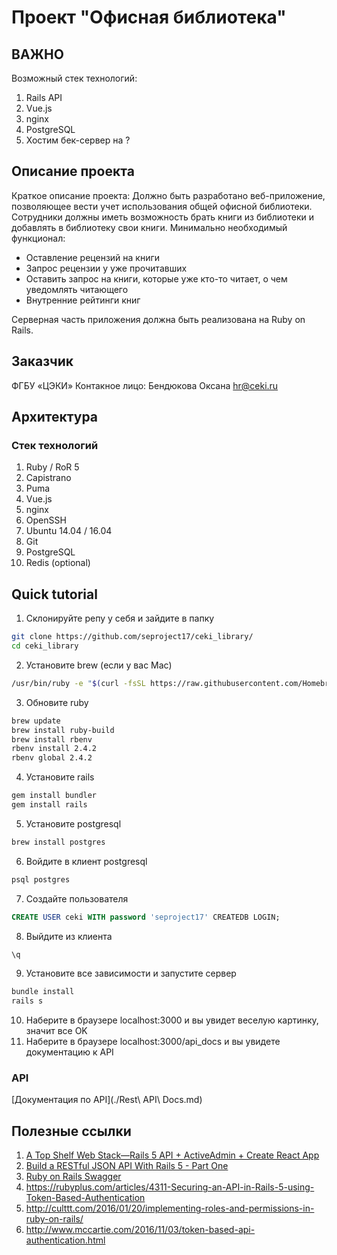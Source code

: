 # Проект "Офисная библиотека"
## ВАЖНО
Возможный стек технологий:
 1. Rails API 
 2. Vue.js
 3. nginx
 4. PostgreSQL
 5. Хостим бек-сервер на ?
## Описание проекта
 Краткое описание проекта:
 Должно быть разработано веб-приложение, позволяющее вести учет использования общей офисной библиотеки. Сотрудники должны иметь возможность брать книги из библиотеки и добавлять в библиотеку свои книги. Минимально необходимый функционал:
* Оставление рецензий на книги
* Запрос рецензии у уже прочитавших
* Оставить запрос на книги, которые уже кто-то читает, о чем уведомлять читающего
* Внутренние рейтинги книг

 Серверная часть приложения должна быть реализована на Ruby on Rails.

## Заказчик
ФГБУ «ЦЭКИ» Контакное лицо: Бендюкова Оксана hr@ceki.ru

## Архитектура

### Стек технологий

 1. Ruby / RoR 5
 2. Capistrano 
 3. Puma
 4. Vue.js
 5. nginx
 6. OpenSSH
 7. Ubuntu 14.04 / 16.04
 8. Git
 9. PostgreSQL
 10. Redis (optional)
 
## Quick tutorial
 1. Склонируйте репу у себя и зайдите в папку
 ```bash
 git clone https://github.com/seproject17/ceki_library/
 cd ceki_library
 ```
 
 2. Установите brew (если у вас Mac)
 ```bash
 /usr/bin/ruby -e "$(curl -fsSL https://raw.githubusercontent.com/Homebrew/install/master/install)"
 ```
 
 3. Обновите ruby 
 ```bash
 brew update
 brew install ruby-build
 brew install rbenv
 rbenv install 2.4.2
 rbenv global 2.4.2
 ```
 
 4. Установите rails
 ```bash
 gem install bundler
 gem install rails
 ```
 
 5. Установите postgresql
 ```bash
 brew install postgres
 ```
 
 6. Войдите в клиент postgresql
 ```bash
 psql postgres
 ```
 
 7. Создайте пользователя 
 ```sql
 CREATE USER ceki WITH password 'seproject17' CREATEDB LOGIN;
 ```
 
 8. Выйдите из клиента
 ```sql
 \q
 ```
 
 9. Установите все зависимости и запустите сервер
 ```bash
 bundle install
 rails s
 ```
 
 10. Наберите в браузере localhost:3000 и вы увидет веселую картинку, значит все OK
 11. Наберите в браузере localhost:3000/api_docs и вы увидете документацию к API

### API
[Документация по API](./Rest\ API\ Docs.md)

## Полезные ссылки
 1. [A Top Shelf Web Stack—Rails 5 API + ActiveAdmin + Create React App](https://medium.com/superhighfives/a-top-shelf-web-stack-rails-5-api-activeadmin-create-react-app-de5481b7ec0b) 
 2. [Build a RESTful JSON API With Rails 5 - Part One](https://scotch.io/tutorials/build-a-restful-json-api-with-rails-5-part-one)
 3. [Ruby on Rails Swagger](https://github.com/domaindrivendev/rswag)
 4. https://rubyplus.com/articles/4311-Securing-an-API-in-Rails-5-using-Token-Based-Authentication
 5. http://culttt.com/2016/01/20/implementing-roles-and-permissions-in-ruby-on-rails/
 6. http://www.mccartie.com/2016/11/03/token-based-api-authentication.html


